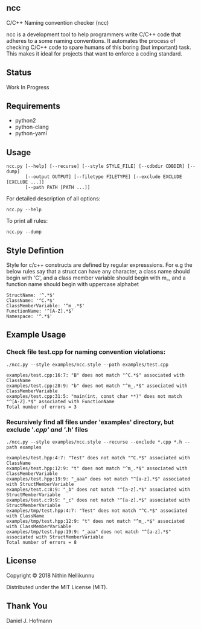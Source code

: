 ## ncc

C/C++ Naming convention checker (ncc)

ncc is a development tool to help programmers write C/C++ code that adheres to
a some naming conventions. It automates the process of checking C/C++ code to
spare humans of this boring (but important) task. This makes it ideal for
projects that want to enforce a coding standard.

## Status
Work In Progress

## Requirements

* python2
* python-clang
* python-yaml

## Usage

    ncc.py [--help] [--recurse] [--style STYLE_FILE] [--cdbdir CDBDIR] [--dump]
           [--output OUTPUT] [--filetype FILETYPE] [--exclude EXCLUDE [EXCLUDE ...]]
           [--path PATH [PATH ...]]

For detailed description of all options:

    ncc.py --help

To print all rules:
    
    ncc.py --dump

## Style Defintion

Style for c/c++ constructs are defined by regular expresssions. For e.g the below rules say that
a struct can have any character, a class name should begin with 'C', and a class member variable
should begin with m_, and a function name should begin with uppercase alphabet

    StructName: '^.*$'
    ClassName: '^C.*$'
    ClassMemberVariable: '^m_.*$'
    FunctionName: '^[A-Z].*$'
    Namespace: '^.*$'

## Example Usage

### Check file test.cpp for naming convention violations:

    ./ncc.py --style examples/ncc.style --path examples/test.cpp

    examples/test.cpp:16:7: "B" does not match "^C.*$" associated with ClassName
    examples/test.cpp:28:9: "b" does not match "^m_.*$" associated with ClassMemberVariable
    examples/test.cpp:31:5: "main(int, const char **)" does not match "^[A-Z].*$" associated with FunctionName
    Total number of errors = 3

### Recursively find all files under 'examples' directory, but exclude '*.cpp' and '*.h' files
    ./ncc.py --style examples/ncc.style --recurse --exclude *.cpp *.h --path examples

    examples/test.hpp:4:7: "Test" does not match "^C.*$" associated with ClassName
    examples/test.hpp:12:9: "t" does not match "^m_.*$" associated with ClassMemberVariable
    examples/test.hpp:19:9: "_aaa" does not match "^[a-z].*$" associated with StructMemberVariable
    examples/test.c:8:9: "_b" does not match "^[a-z].*$" associated with StructMemberVariable
    examples/test.c:9:9: "_c" does not match "^[a-z].*$" associated with StructMemberVariable
    examples/tmp/test.hpp:4:7: "Test" does not match "^C.*$" associated with ClassName
    examples/tmp/test.hpp:12:9: "t" does not match "^m_.*$" associated with ClassMemberVariable
    examples/tmp/test.hpp:19:9: "_aaa" does not match "^[a-z].*$" associated with StructMemberVariable
    Total number of errors = 8

## License

Copyright © 2018 Nithin Nellikunnu

Distributed under the MIT License (MIT).

## Thank You
Daniel J. Hofmann
